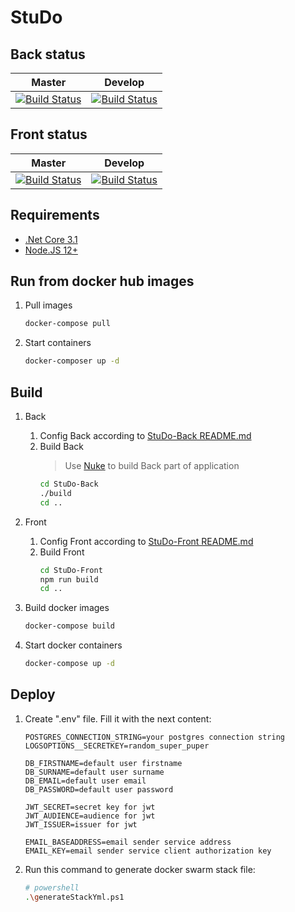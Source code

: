# StuDo

## Back status
| Master | Develop |
| ------ | ------- |
| [![Build Status](https://dev.azure.com/rtuitlab/RTU%20IT%20Lab/_apis/build/status/StuDo/StuDo-Back?branchName=master)](https://dev.azure.com/rtuitlab/RTU%20IT%20Lab/_build/latest?definitionId=105&branchName=master) | [![Build Status](https://dev.azure.com/rtuitlab/RTU%20IT%20Lab/_apis/build/status/StuDo/StuDo-Back?branchName=develop)](https://dev.azure.com/rtuitlab/RTU%20IT%20Lab/_build/latest?definitionId=105&branchName=develop) |

## Front status
| Master | Develop |
| ------ | ------- |
| [![Build Status](https://dev.azure.com/rtuitlab/RTU%20IT%20Lab/_apis/build/status/StuDo/StuDo-Front?branchName=master)](https://dev.azure.com/rtuitlab/RTU%20IT%20Lab/_build/latest?definitionId=95&branchName=master) | [![Build Status](https://dev.azure.com/rtuitlab/RTU%20IT%20Lab/_apis/build/status/StuDo/StuDo-Front?branchName=develop)](https://dev.azure.com/rtuitlab/RTU%20IT%20Lab/_build/latest?definitionId=95&branchName=develop) |

## Requirements

* [.Net Core 3.1](https://dotnet.microsoft.com/download)
* [Node.JS 12+](https://nodejs.org/en/)

## Run from docker hub images

1. Pull images
    ```bash
    docker-compose pull
    ```
2. Start containers
    ```bash
    docker-composer up -d
    ```

## Build

1. Back
    1. Config Back according to [StuDo-Back README.md](https://github.com/RTUITLab/StuDo-Back/blob/caf4a5ad75f470145241863f4abcb77bdb971268/README.md)
    2. Build Back
        > Use [Nuke](https://nuke.build/) to build Back part of application  
        ```bash
        cd StuDo-Back
        ./build
        cd ..
        ```
2. Front
    1. Config Front according to [StuDo-Front README.md](https://github.com/RTUITLab/StuDo-Front/blob/ed8acafe9b6e7bdbc86ded074eea88888f2fec8a/README.md)
    2. Build Front
        ```bash
        cd StuDo-Front
        npm run build
        cd ..
        ```
3. Build docker images
    ```bash
    docker-compose build
    ```

4. Start docker containers
    ```bash
    docker-compose up -d
    ```

## Deploy

1. Create ".env" file. Fill it with the next content:
    ```env
    POSTGRES_CONNECTION_STRING=your postgres connection string
    LOGSOPTIONS__SECRETKEY=random_super_puper

    DB_FIRSTNAME=default user firstname
    DB_SURNAME=default user surname
    DB_EMAIL=default user email
    DB_PASSWORD=default user password

    JWT_SECRET=secret key for jwt
    JWT_AUDIENCE=audience for jwt
    JWT_ISSUER=issuer for jwt

    EMAIL_BASEADDRESS=email sender service address
    EMAIL_KEY=email sender service client authorization key
    ```

2. Run this command to generate docker swarm stack file:
    ```bash
    # powershell
    .\generateStackYml.ps1
    ```
